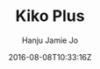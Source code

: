 ---
title: "Kiko Plus"
github: https://github.com/AWEEKJ/Kiko-plus
demo: http://aweekj.github.io/Kiko-plus
author: Hanju Jamie Jo

ssg:
  - Jekyll
cms:
  - No Cms
date: 2016-08-08T10:33:16Z
github_branch: master
stale: true
---